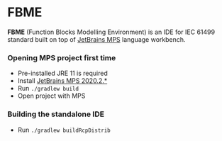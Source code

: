 # FBME 

**FBME** (Function Blocks Modelling Environment) is an IDE for IEC 61499 standard built on top of 
[JetBrains MPS](https://www.jetbrains.com/mps) language workbench.

### Opening MPS project first time

- Pre-installed JRE 11 is required
- Install [JetBrains MPS 2020.2.*](https://www.jetbrains.com/mps/download)
- Run `./gradlew build`
- Open project with MPS

### Building the standalone IDE

- Run `./gradlew buildRcpDistrib`